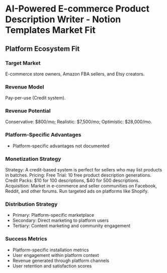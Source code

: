 # AI-Powered E-commerce Product Description Writer - Notion Templates Market Fit

## Platform Ecosystem Fit

### Target Market
E-commerce store owners, Amazon FBA sellers, and Etsy creators.

### Revenue Model
Pay-per-use (Credit system).

### Revenue Potential
Conservative: $800/mo; Realistic: $7,500/mo; Optimistic: $28,000/mo.

### Platform-Specific Advantages
- Platform-specific advantages not documented

### Monetization Strategy
Strategy: A credit-based system is perfect for sellers who may list products in batches. Pricing: Free Trial: 10 free product description generations. Credit Packs: $10 for 100 descriptions, $40 for 500 descriptions. Acquisition: Market in e-commerce and seller communities on Facebook, Reddit, and other forums. Run targeted ads on platforms like Shopify.

### Distribution Strategy
- Primary: Platform-specific marketplace
- Secondary: Direct marketing to platform users
- Tertiary: Content marketing and community engagement

### Success Metrics
- Platform-specific installation metrics
- User engagement within platform context
- Revenue generated through platform channels
- User retention and satisfaction scores
